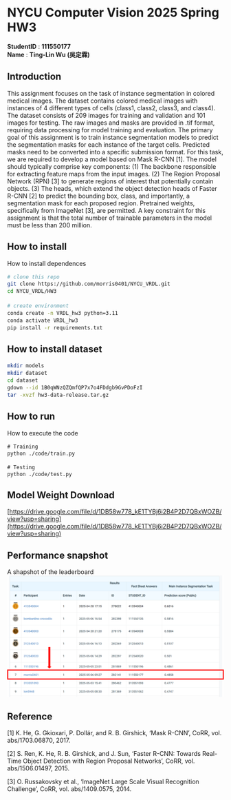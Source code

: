 # NYCU Computer Vision 2025 Spring HW3
**StudentID** : **111550177** \
**Name** : **Ting-Lin Wu (吳定霖)**

## Introduction
This assignment focuses on the task of instance segmentation in colored medical images. The dataset contains colored medical images with instances of 4 different types of cells (class1, class2, class3, and class4). The dataset consists of 209 images for training and validation and 101 images for testing. The raw images and masks are provided in .tif format, requiring data processing for model training and evaluation.
The primary goal of this assignment is to train instance segmentation models to predict the segmentation masks for each instance of the target cells. Predicted masks need to be converted into a specific submission format.
For this task, we are required to develop a model based on Mask R-CNN [1]. The model should typically comprise key components: (1) The backbone responsible for extracting feature maps from the input images. (2) The Region Proposal Network (RPN) [3] to generate regions of interest that potentially contain objects. (3) The heads, which extend the object detection heads of Faster R-CNN [2] to predict the bounding box, class, and importantly, a segmentation mask for each proposed region. Pretrained weights, specifically from ImageNet [3], are permitted. A key constraint for this assignment is that the total number of trainable parameters in the model must be less than 200 million.


## How to install
How to install dependences
```bash
# clone this repo
git clone https://github.com/morris0401/NYCU_VRDL.git
cd NYCU_VRDL/HW3

# create environment
conda create -n VRDL_hw3 python=3.11
conda activate VRDL_hw3
pip install -r requirements.txt
```

## How to install dataset
```bash
mkdir models
mkdir dataset
cd dataset
gdown --id 1B0qWNzQZQmfQP7x7o4FDdgb9GvPDoFzI
tar -xvzf hw3-data-release.tar.gz
```

## How to run
How to execute the code
```
# Training
python ./code/train.py

# Testing
python ./code/test.py
```

## Model Weight Download
[https://drive.google.com/file/d/1DB58w778_kE1TYBj6i2B4P2D7QBxWOZB/view?usp=sharing](https://drive.google.com/file/d/1DB58w778_kE1TYBj6i2B4P2D7QBxWOZB/view?usp=sharing)

## Performance snapshot
A shapshot of the leaderboard
![image](assets/leaderboard.png)

## Reference 
[1] K. He, G. Gkioxari, P. Dollár, and R. B. Girshick, ‘Mask R-CNN’, CoRR, vol. abs/1703.06870, 2017.

[2] S. Ren, K. He, R. B. Girshick, and J. Sun, ‘Faster R-CNN: Towards Real-Time Object Detection with Region Proposal Networks’, CoRR, vol. abs/1506.01497, 2015.

[3] O. Russakovsky et al., ‘ImageNet Large Scale Visual Recognition Challenge’, CoRR, vol. abs/1409.0575, 2014.
